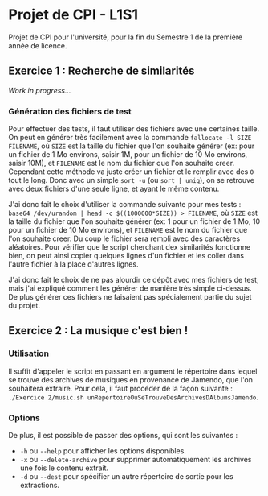 # Projet de CPI - L1S1
Projet de CPI pour l'université, pour la fin du Semestre 1 de la première année de licence.

## Exercice 1 : Recherche de similarités
_Work in progress..._

### Génération des fichiers de test
Pour effectuer des tests, il faut utiliser des fichiers avec une certaines taille. On peut en générer très facilement avec la commande `fallocate -l SIZE FILENAME`, où `SIZE` est la taille du fichier que l'on souhaite générer (ex: pour un fichier de 1 Mo environs, saisir 1M, pour un fichier de 10 Mo environs, saisir 10M), et `FILENAME` est le nom du fichier que l'on souhaite creer. Cependant cette méthode va juste créer un fichier et le remplir avec des `0` tout le long. Donc avec un simple `sort -u` (ou `sort | uniq`), on se retrouve avec deux fichiers d'une seule ligne, et ayant le même contenu.

J'ai donc fait le choix d'utiliser la commande suivante pour mes tests : `base64 /dev/urandom | head -c $((1000000*SIZE)) > FILENAME`, où `SIZE` est la taille du fichier que l'on souhaite générer (ex: 1 pour un fichier de 1 Mo, 10 pour un fichier de 10 Mo environs), et `FILENAME` est le nom du fichier que l'on souhaite creer. Du coup le fichier sera rempli avec des caractères aléatoires. Pour vérifier que le script cherchant dex similarités fonctionne bien, on peut ainsi copier quelques lignes d'un fichier et les coller dans l'autre fichier à la place d'autres lignes.

J'ai donc fait le choix de ne pas alourdir ce dépôt avec mes fichiers de test, mais j'ai expliqué comment les générer de manière très simple ci-dessus. De plus générer ces fichiers ne faisaient pas spécialement partie du sujet du projet.


## Exercice 2 : La musique c'est bien !

### Utilisation
Il suffit d'appeler le script en passant en argument le répertoire dans lequel se trouve des archives de musiques en provenance de Jamendo, que l'on souhaitera extraire. Pour cela, il faut procéder de la façon suivante : `./Exercice 2/music.sh unRepertoireOuSeTrouveDesArchivesDAlbumsJamendo`.

### Options
De plus, il est possible de passer des options, qui sont les suivantes :
 * `-h` ou `--help` pour afficher les options disponibles.
 * `-x` ou `--delete-archive` pour supprimer automatiquement les archives une fois le contenu extrait.
 * `-d` ou `--dest` pour spécifier un autre répertoire de sortie pour les extractions.
